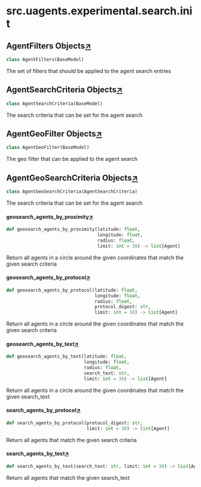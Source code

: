 

# src.uagents.experimental.search.__init__



## AgentFilters Objects[↗](https://github.com/fetchai/uAgents/blob/main/python/src/uagents/experimental/search/__init__.py#L85)

```python
class AgentFilters(BaseModel)
```

The set of filters that should be applied to the agent search entries



## AgentSearchCriteria Objects[↗](https://github.com/fetchai/uAgents/blob/main/python/src/uagents/experimental/search/__init__.py#L102)

```python
class AgentSearchCriteria(BaseModel)
```

The search criteria that can be set for the agent search



## AgentGeoFilter Objects[↗](https://github.com/fetchai/uAgents/blob/main/python/src/uagents/experimental/search/__init__.py#L125)

```python
class AgentGeoFilter(BaseModel)
```

The geo filter that can be applied to the agent search



## AgentGeoSearchCriteria Objects[↗](https://github.com/fetchai/uAgents/blob/main/python/src/uagents/experimental/search/__init__.py#L138)

```python
class AgentGeoSearchCriteria(AgentSearchCriteria)
```

The search criteria that can be set for the agent search



#### geosearch_agents_by_proximity[↗](https://github.com/fetchai/uAgents/blob/main/python/src/uagents/experimental/search/__init__.py#L176)
```python
def geosearch_agents_by_proximity(latitude: float,
                                  longitude: float,
                                  radius: float,
                                  limit: int = 30) -> list[Agent]
```

Return all agents in a circle around the given coordinates that match the given search criteria



#### geosearch_agents_by_protocol[↗](https://github.com/fetchai/uAgents/blob/main/python/src/uagents/experimental/search/__init__.py#L194)
```python
def geosearch_agents_by_protocol(latitude: float,
                                 longitude: float,
                                 radius: float,
                                 protocol_digest: str,
                                 limit: int = 30) -> list[Agent]
```

Return all agents in a circle around the given coordinates that match the given search criteria



#### geosearch_agents_by_text[↗](https://github.com/fetchai/uAgents/blob/main/python/src/uagents/experimental/search/__init__.py#L219)
```python
def geosearch_agents_by_text(latitude: float,
                             longitude: float,
                             radius: float,
                             search_text: str,
                             limit: int = 30) -> list[Agent]
```

Return all agents in a circle around the given coordinates that match the given search_text



#### search_agents_by_protocol[↗](https://github.com/fetchai/uAgents/blob/main/python/src/uagents/experimental/search/__init__.py#L235)
```python
def search_agents_by_protocol(protocol_digest: str,
                              limit: int = 30) -> list[Agent]
```

Return all agents that match the given search criteria



#### search_agents_by_text[↗](https://github.com/fetchai/uAgents/blob/main/python/src/uagents/experimental/search/__init__.py#L251)
```python
def search_agents_by_text(search_text: str, limit: int = 30) -> list[Agent]
```

Return all agents that match the given search_text

